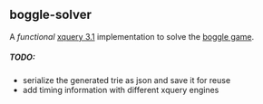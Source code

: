 ## boggle-solver
A _functional_ [xquery 3.1](https://www.w3.org/XML/Group/qtspecs/specifications/xquery-31/html/xquery-31-diff.html) implementation to solve the [boggle game](https://en.wikipedia.org/wiki/Boggle).
##### TODO: 
  * serialize the generated trie as json and save it for reuse
  * add timing information with different xquery engines
  
